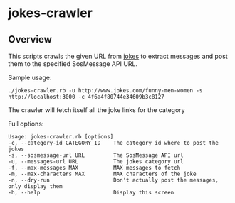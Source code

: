 # jokes-crawler

## Overview

This scripts crawls the given URL from [jokes](http://www.jokes.com/) to extract messages and post them to the specified SosMessage API URL.

Sample usage:

    ./jokes-crawler.rb -u http://www.jokes.com/funny-men-women -s http://localhost:3000 -c 4f6a4f80744e34609b3c8127

The crawler will fetch itself all the joke links for the category

Full options:

    Usage: jokes-crawler.rb [options]
    -c, --category-id CATEGORY_ID    The category id where to post the jokes
    -s, --sosmessage-url URL         The SosMessage API url
    -u, --messages-url URL           The jokes category url
    -f, --max-messages MAX           MAX messages to fetch
    -m, --max-characters MAX         MAX characters of the joke
    -n, --dry-run                    Don't actually post the messages, only display them
    -h, --help                       Display this screen
